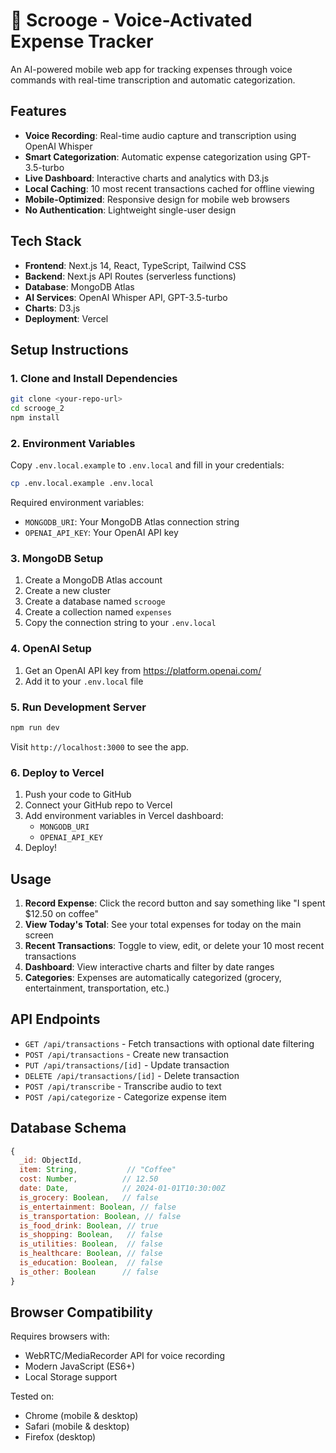 # 🎩 Scrooge - Voice-Activated Expense Tracker

An AI-powered mobile web app for tracking expenses through voice commands with real-time transcription and automatic categorization.

## Features

- **Voice Recording**: Real-time audio capture and transcription using OpenAI Whisper
- **Smart Categorization**: Automatic expense categorization using GPT-3.5-turbo
- **Live Dashboard**: Interactive charts and analytics with D3.js
- **Local Caching**: 10 most recent transactions cached for offline viewing
- **Mobile-Optimized**: Responsive design for mobile web browsers
- **No Authentication**: Lightweight single-user design

## Tech Stack

- **Frontend**: Next.js 14, React, TypeScript, Tailwind CSS
- **Backend**: Next.js API Routes (serverless functions)
- **Database**: MongoDB Atlas
- **AI Services**: OpenAI Whisper API, GPT-3.5-turbo
- **Charts**: D3.js
- **Deployment**: Vercel

## Setup Instructions

### 1. Clone and Install Dependencies

```bash
git clone <your-repo-url>
cd scrooge_2
npm install
```

### 2. Environment Variables

Copy `.env.local.example` to `.env.local` and fill in your credentials:

```bash
cp .env.local.example .env.local
```

Required environment variables:
- `MONGODB_URI`: Your MongoDB Atlas connection string
- `OPENAI_API_KEY`: Your OpenAI API key

### 3. MongoDB Setup

1. Create a MongoDB Atlas account
2. Create a new cluster
3. Create a database named `scrooge`
4. Create a collection named `expenses`
5. Copy the connection string to your `.env.local`

### 4. OpenAI Setup

1. Get an OpenAI API key from https://platform.openai.com/
2. Add it to your `.env.local` file

### 5. Run Development Server

```bash
npm run dev
```

Visit `http://localhost:3000` to see the app.

### 6. Deploy to Vercel

1. Push your code to GitHub
2. Connect your GitHub repo to Vercel
3. Add environment variables in Vercel dashboard:
   - `MONGODB_URI`
   - `OPENAI_API_KEY`
4. Deploy!

## Usage

1. **Record Expense**: Click the record button and say something like "I spent $12.50 on coffee"
2. **View Today's Total**: See your total expenses for today on the main screen
3. **Recent Transactions**: Toggle to view, edit, or delete your 10 most recent transactions
4. **Dashboard**: View interactive charts and filter by date ranges
5. **Categories**: Expenses are automatically categorized (grocery, entertainment, transportation, etc.)

## API Endpoints

- `GET /api/transactions` - Fetch transactions with optional date filtering
- `POST /api/transactions` - Create new transaction
- `PUT /api/transactions/[id]` - Update transaction
- `DELETE /api/transactions/[id]` - Delete transaction
- `POST /api/transcribe` - Transcribe audio to text
- `POST /api/categorize` - Categorize expense item

## Database Schema

```javascript
{
  _id: ObjectId,
  item: String,           // "Coffee"
  cost: Number,          // 12.50
  date: Date,            // 2024-01-01T10:30:00Z
  is_grocery: Boolean,   // false
  is_entertainment: Boolean, // false
  is_transportation: Boolean, // false
  is_food_drink: Boolean, // true
  is_shopping: Boolean,   // false
  is_utilities: Boolean,  // false
  is_healthcare: Boolean, // false
  is_education: Boolean,  // false
  is_other: Boolean      // false
}
```

## Browser Compatibility

Requires browsers with:
- WebRTC/MediaRecorder API for voice recording
- Modern JavaScript (ES6+)
- Local Storage support

Tested on:
- Chrome (mobile & desktop)
- Safari (mobile & desktop)
- Firefox (desktop)
